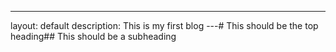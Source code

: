 ---
layout: default
description: This is my first blog
---# This should be the top heading## This should be a subheading
